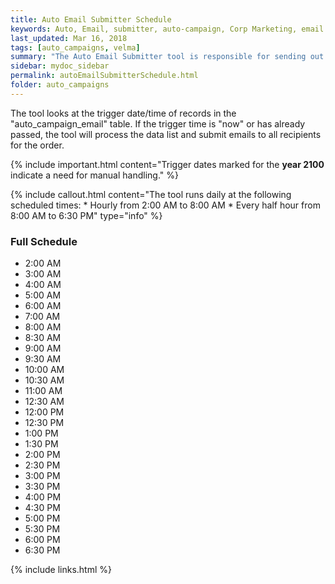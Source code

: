 ```yaml
---
title: Auto Email Submitter Schedule
keywords: Auto, Email, submitter, auto-campaign, Corp Marketing, email submitter, auto_campaign_email, trigger, schedule
last_updated: Mar 16, 2018
tags: [auto_campaigns, velma]
summary: "The Auto Email Submitter tool is responsible for sending out queued emails from the Auto-Campaign and Corp Marketing systems."
sidebar: mydoc_sidebar
permalink: autoEmailSubmitterSchedule.html
folder: auto_campaigns
---
```


The tool looks at the trigger date/time of records in the "auto_campaign_email" table. If the trigger time is "now" or has already passed, the tool will process the data list and submit emails to all recipients for the order.

{% include important.html content="Trigger dates marked for the **year 2100** indicate a need for manual handling." %}

{% include callout.html content="The tool runs daily at the following scheduled times:
	* Hourly from 2:00 AM to 8:00 AM
	* Every half hour from 8:00 AM to 6:30 PM" type="info" %}



### Full Schedule

* 2:00 AM
* 3:00 AM
* 4:00 AM
* 5:00 AM
* 6:00 AM
* 7:00 AM
* 8:00 AM
* 8:30 AM
* 9:00 AM
* 9:30 AM
* 10:00 AM
* 10:30 AM
* 11:00 AM
* 12:30 AM
* 12:00 PM
* 12:30 PM
* 1:00 PM
* 1:30 PM
* 2:00 PM
* 2:30 PM
* 3:00 PM
* 3:30 PM
* 4:00 PM
* 4:30 PM
* 5:00 PM
* 5:30 PM
* 6:00 PM
* 6:30 PM




{% include links.html %}
